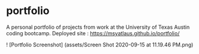 # portfolio
A personal portfolio of projects from work at the University of Texas Austin coding bootcamp. 
Deployed site : https://msyatlaus.github.io/portfolio/

! [Portfolio Screenshot] (assets/Screen Shot 2020-09-15 at 11.19.46 PM.png)